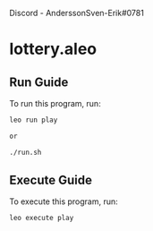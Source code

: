Discord - AnderssonSven-Erik#0781

# lottery.aleo

## Run Guide

To run this program, run:
```bash
leo run play

or 

./run.sh
```

## Execute Guide

To execute this program, run:
```bash
leo execute play
```
